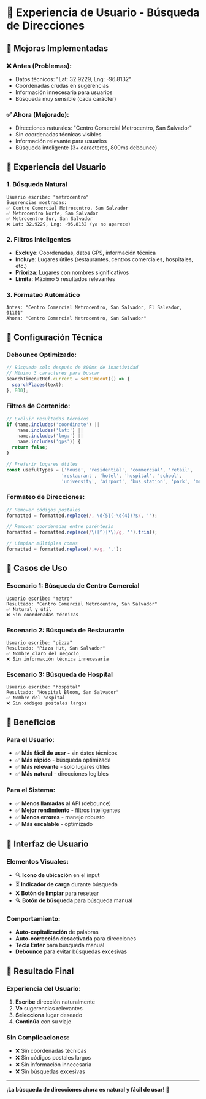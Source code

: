 # 🎯 Experiencia de Usuario - Búsqueda de Direcciones

## 🚀 Mejoras Implementadas

### **❌ Antes (Problemas):**
- Datos técnicos: "Lat: 32.9229, Lng: -96.8132"
- Coordenadas crudas en sugerencias
- Información innecesaria para usuarios
- Búsqueda muy sensible (cada carácter)

### **✅ Ahora (Mejorado):**
- Direcciones naturales: "Centro Comercial Metrocentro, San Salvador"
- Sin coordenadas técnicas visibles
- Información relevante para usuarios
- Búsqueda inteligente (3+ caracteres, 800ms debounce)

## 🎨 Experiencia del Usuario

### **1. Búsqueda Natural**
```
Usuario escribe: "metrocentro"
Sugerencias mostradas:
✅ Centro Comercial Metrocentro, San Salvador
✅ Metrocentro Norte, San Salvador  
✅ Metrocentro Sur, San Salvador
❌ Lat: 32.9229, Lng: -96.8132 (ya no aparece)
```

### **2. Filtros Inteligentes**
- **Excluye**: Coordenadas, datos GPS, información técnica
- **Incluye**: Lugares útiles (restaurantes, centros comerciales, hospitales, etc.)
- **Prioriza**: Lugares con nombres significativos
- **Limita**: Máximo 5 resultados relevantes

### **3. Formateo Automático**
```
Antes: "Centro Comercial Metrocentro, San Salvador, El Salvador, 01101"
Ahora: "Centro Comercial Metrocentro, San Salvador"
```

## 🔧 Configuración Técnica

### **Debounce Optimizado:**
```typescript
// Búsqueda solo después de 800ms de inactividad
// Mínimo 3 caracteres para buscar
searchTimeoutRef.current = setTimeout(() => {
  searchPlaces(text);
}, 800);
```

### **Filtros de Contenido:**
```typescript
// Excluir resultados técnicos
if (name.includes('coordinate') || 
    name.includes('lat:') || 
    name.includes('lng:') ||
    name.includes('gps')) {
  return false;
}

// Preferir lugares útiles
const usefulTypes = ['house', 'residential', 'commercial', 'retail', 
                    'restaurant', 'hotel', 'hospital', 'school', 
                    'university', 'airport', 'bus_station', 'park', 'mall'];
```

### **Formateo de Direcciones:**
```typescript
// Remover códigos postales
formatted = formatted.replace(/, \d{5}(-\d{4})?$/, '');

// Remover coordenadas entre paréntesis
formatted = formatted.replace(/\([^)]*\)/g, '').trim();

// Limpiar múltiples comas
formatted = formatted.replace(/,+/g, ',');
```

## 🎯 Casos de Uso

### **Escenario 1: Búsqueda de Centro Comercial**
```
Usuario escribe: "metro"
Resultado: "Centro Comercial Metrocentro, San Salvador"
✅ Natural y útil
❌ Sin coordenadas técnicas
```

### **Escenario 2: Búsqueda de Restaurante**
```
Usuario escribe: "pizza"
Resultado: "Pizza Hut, San Salvador"
✅ Nombre claro del negocio
❌ Sin información técnica innecesaria
```

### **Escenario 3: Búsqueda de Hospital**
```
Usuario escribe: "hospital"
Resultado: "Hospital Bloom, San Salvador"
✅ Nombre del hospital
❌ Sin códigos postales largos
```

## 🚀 Beneficios

### **Para el Usuario:**
- ✅ **Más fácil de usar** - sin datos técnicos
- ✅ **Más rápido** - búsqueda optimizada
- ✅ **Más relevante** - solo lugares útiles
- ✅ **Más natural** - direcciones legibles

### **Para el Sistema:**
- ✅ **Menos llamadas** al API (debounce)
- ✅ **Mejor rendimiento** - filtros inteligentes
- ✅ **Menos errores** - manejo robusto
- ✅ **Más escalable** - optimizado

## 📱 Interfaz de Usuario

### **Elementos Visuales:**
- 🔍 **Icono de ubicación** en el input
- ⏳ **Indicador de carga** durante búsqueda
- ❌ **Botón de limpiar** para resetear
- 🔍 **Botón de búsqueda** para búsqueda manual

### **Comportamiento:**
- **Auto-capitalización** de palabras
- **Auto-corrección desactivada** para direcciones
- **Tecla Enter** para búsqueda manual
- **Debounce** para evitar búsquedas excesivas

## 🎯 Resultado Final

### **Experiencia del Usuario:**
1. **Escribe** dirección naturalmente
2. **Ve** sugerencias relevantes
3. **Selecciona** lugar deseado
4. **Continúa** con su viaje

### **Sin Complicaciones:**
- ❌ Sin coordenadas técnicas
- ❌ Sin códigos postales largos
- ❌ Sin información innecesaria
- ❌ Sin búsquedas excesivas

---

**¡La búsqueda de direcciones ahora es natural y fácil de usar! 🎉** 